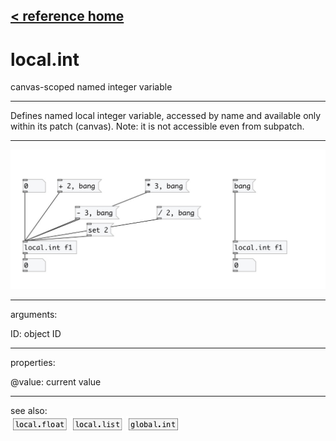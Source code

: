 [< reference home](index.html)
---

# local.int


canvas-scoped named integer variable

---

Defines named local integer variable, accessed by name and available only within
            its patch (canvas). Note: it is not accessible even from subpatch.
<br>


---


![example](examples/local.int-example.jpg)

---
arguments:

ID: object ID<br>

---
properties:

@value: current value<br>

---
see also:<br>
[![local.float](img/object_local.float.png)](local.float.html)
[![local.list](img/object_local.list.png)](local.list.html)
[![global.int](img/object_global.int.png)](global.int.html)
